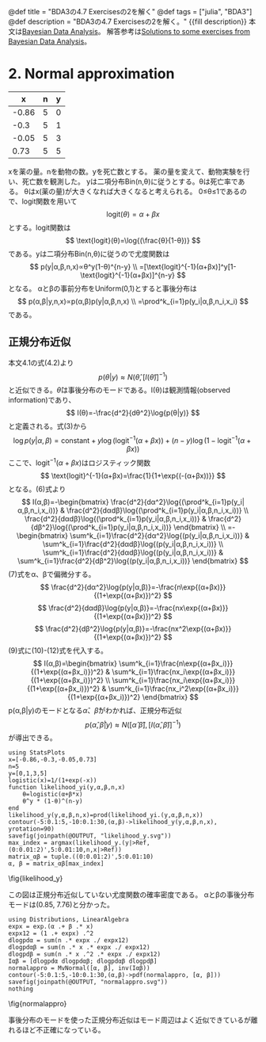 @def title = "BDA3の4.7 Exercisesの2を解く"
@def tags = ["julia", "BDA3"]
@def description = "BDA3の4.7 Exercisesの2を解く。"
{{fill description}}
本文は[Bayesian Data Analysis](http://www.stat.columbia.edu/~gelman/book/)。
解答参考は[Solutions to some exercises from Bayesian Data Analysis](http://www.stat.columbia.edu/~gelman/book/BDA3.pdf)。

# 2. Normal approximation

|x|n|y|
|---|---|---|
|-0.86|5|0|
|-0.3|5|1|
|-0.05|5|3|
|0.73|5|5|

xを薬の量。nを動物の数。yを死亡数とする。
薬の量を変えて、動物実験を行い、死亡数を観測した。
yは二項分布Bin(n,θ)に従うとする。θは死亡率である。
θはx(薬の量)が大きくなれば大きくなると考えられる。
0≤θ≤1であるので、logit関数を用いて
$$
\text{logit}(θ)=α+βx
$$
とする。logit関数は
$$
\text{logit}(θ)=\log{(\frac{θ}{1-θ})}
$$
である。yは二項分布Bin(n,θ)に従うので尤度関数は
$$
p(y|α,β,n,x)∝θ^y(1-θ)^{n-y} \\
=[\text{logit}^{-1}(α+βx)]^y[1-\text{logit}^{-1}(α+βx)]^{n-y}
$$
となる。
αとβの事前分布をUniform(0,1)とすると事後分布は
$$
p(α,β|y,n,x)∝p(α,β)p(y|α,β,n,x) \\
=\prod^k_{i=1}p(y_i|α,β,n_i,x_i)
$$
である。

## 正規分布近似
本文4.1の式(4.2)より
$$
p(θ|y) \approx N(\hat θ, [I(\hat θ)]^{-1})
$$
と近似できる。$\hat θ$は事後分布のモードである。I(θ)は観測情報(observed information)であり、
$$
I(θ)=-\frac{d^2}{dθ^2}\log{p(θ|y)}
$$
と定義される。式(3)から
$$
\log{p(y|α,β)}=\text{constant}+y\log{(\text{logit}^{-1}(α+βx))}+(n-y)\log{(1-\text{logit}^{-1}(α+βx))}
$$
ここで、$\text{logit}^{-1}(α+βx)$はロジスティック関数
$$
\text{logit}^{-1}(α+βx)=\frac{1}{1+\exp{(-(α+βx))}}
$$
となる。(6)式より
$$
I(α,β)=-\begin{bmatrix}
    \frac{d^2}{dα^2}\log{(\prod^k_{i=1}p(y_i|α,β,n_i,x_i))} & \frac{d^2}{dαdβ}\log{(\prod^k_{i=1}p(y_i|α,β,n_i,x_i))} \\
    \frac{d^2}{dαdβ}\log{(\prod^k_{i=1}p(y_i|α,β,n_i,x_i))} & \frac{d^2}{dβ^2}\log{(\prod^k_{i=1}p(y_i|α,β,n_i,x_i))}
\end{bmatrix} \\
=-\begin{bmatrix}
    \sum^k_{i=1}\frac{d^2}{dα^2}\log{(p(y_i|α,β,n_i,x_i))} & \sum^k_{i=1}\frac{d^2}{dαdβ}\log{(p(y_i|α,β,n_i,x_i))} \\
    \sum^k_{i=1}\frac{d^2}{dαdβ}\log{(p(y_i|α,β,n_i,x_i))} & \sum^k_{i=1}\frac{d^2}{dβ^2}\log{(p(y_i|α,β,n_i,x_i))}
\end{bmatrix}
$$
(7)式をα、βで偏微分する。
$$
\frac{d^2}{dα^2}\log{p(y|α,β)}=-\frac{n\exp{(α+βx)}}{(1+\exp{(α+βx)})^2}
$$
$$
\frac{d^2}{dαdβ}\log{p(y|α,β)}=-\frac{nx\exp{(α+βx)}}{(1+\exp{(α+βx)})^2}
$$
$$
\frac{d^2}{dβ^2}\log{p(y|α,β)}=-\frac{nx^2\exp{(α+βx)}}{(1+\exp{(α+βx)})^2}
$$
(9)式に(10)-(12)式を代入する。
$$
I(α,β)=\begin{bmatrix}
    \sum^k_{i=1}\frac{n\exp{(α+βx_i)}}{(1+\exp{(α+βx_i)})^2} & \sum^k_{i=1}\frac{nx_i\exp{(α+βx_i)}}{(1+\exp{(α+βx_i)})^2} \\
    \sum^k_{i=1}\frac{nx_i\exp{(α+βx_i)}}{(1+\exp{(α+βx_i)})^2} & \sum^k_{i=1}\frac{nx_i^2\exp{(α+βx_i)}}{(1+\exp{(α+βx_i)})^2}
\end{bmatrix}
$$
p(α,β|y)のモードとなる$\hat α$、$\hat β$がわかれば、正規分布近似
$$
p(\hat α, \hat β|y) \approx N([\hat α \ \hat β], [I(\hat α, \hat β)]^{-1})
$$
が導出できる。
```!
using StatsPlots
x=[-0.86,-0.3,-0.05,0.73]
n=5
y=[0,1,3,5]
logistic(x)=1/(1+exp(-x))
function likelihood_yi(y,α,β,n,x)
    θ=logistic(α+β*x)
    θ^y * (1-θ)^(n-y)
end
likelihood_y(y,α,β,n,x)=prod(likelihood_yi.(y,α,β,n,x))
contour(-5:0.1:5,-10:0.1:30,(α,β)->likelihood_y(y,α,β,n,x), yrotation=90)
savefig(joinpath(@OUTPUT, "likelihood_y.svg"))
max_index = argmax(likelihood_y.(y|>Ref,(0:0.01:2)',5:0.01:10,n,x|>Ref))
matrix_αβ = tuple.((0:0.01:2)',5:0.01:10)
α, β = matrix_αβ[max_index]
```
\fig{likelihood_y}

この図は正規分布近似していない尤度関数の確率密度である。
αとβの事後分布モードは(0.85, 7.76)と分かった。

```!
using Distributions, LinearAlgebra
expx = exp.(α .+ β .* x)
expx12 = (1 .+ expx) .^2
dlogpdα = sum(n .* expx ./ expx12)
dlogpdαβ = sum(n .* x .* expx ./ expx12)
dlogpdβ = sum(n .* x .^2 .* expx ./ expx12)
Iαβ = [dlogpdα dlogpdαβ; dlogpdαβ dlogpdβ]
normalappro = MvNormal([α, β], inv(Iαβ))
contour(-5:0.1:5,-10:0.1:30,(α,β)->pdf(normalappro, [α, β]))
savefig(joinpath(@OUTPUT, "normalappro.svg"))
nothing
```
\fig{normalappro}

事後分布のモードを使った正規分布近似はモード周辺はよく近似できているが離れるほど不正確になっている。